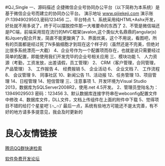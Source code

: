 #QJ_Single
一、源码描述
        企捷微信企业号协同办公平台（以下简称为本系统）是基于微信企业号而建立的协同办公平台。
        演示地址 www.qijiekeji.com 演示账户:13949029503,密码123456
二、平台特点
      1、系统采用纯HTML+Ashx开发，好处就不用多说了，终于可以摆脱控件那一大堆要命的东西了
      2、不管是微信端还是PC端，前端采用现在流行的MVC框架(avalon,这个类似大名鼎鼎的angularjs)和Jquery配合开发，简直不能更酸爽了
      3、界面优美，这个不用说，看图吧，所有的页面都是经过死了N多脑细胞才到现在这个样子的（虽然还是不完美，但绝对比很多系统漂亮一大截）
      4、企业号作为一个配置项而存在，也就是说只需要经过简单的配置，即能使用我们开发完毕的企业号相关应用
三、模块功能
       1、  人力资源（考勤，工资发放，出差请假，员工管理）
       2、  CRM（客户管理，合同管理，产品管理）
       3、  工作报告
       4、  经费报销
       5、  企业活动
       6、  企业文档
       7、  工作流程
       8、  会议管理
       9、  同事社区
       10、新闻公告
       11、活动报
       12、任务管理
       13、项目管理
       14、日程管理
       14、短信管理
三、注意事项
      1、开发环境为Visual Studio 2013，数据库为SQLServer2008R2，使用.net 4.5开发。
      2、管理员登陆名为：13949029503   密码：123456
      3、默认数据库连接字符串在webconfig配置文件中修改
      4、数据库文件，DLL文件，文档上传组件在上面的附件中下载
      5、觉得项目不错的给打个星星吧`(*∩_∩*)′
      最后一点，系统有些地方可能还不是太完善，有不好的地方请多多提意见，我会及时更新的

 # 良心友情链接

[腾讯QQ群快速检索](http://u.720life.cn/s/8cf73f7c)

[软件免费开发论坛](http://u.720life.cn/s/bbb01dc0)